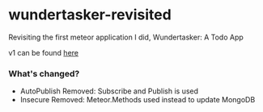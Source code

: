 # wundertasker-revisited
Revisiting the first meteor application I did, Wundertasker: A Todo App

v1 can be found [here](https://github.com/littlewonder/wundertasker)

### What's changed?
* AutoPublish Removed: Subscribe and Publish is used
* Insecure Removed: Meteor.Methods used instead to update MongoDB
